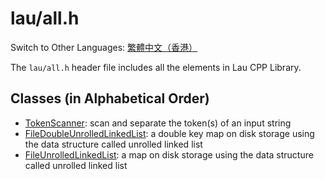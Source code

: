 # lau/all.h

Switch to Other Languages: [繁體中文（香港）](all_zh.md)

The `lau/all.h` header file includes all the elements in Lau CPP Library.

## Classes (in Alphabetical Order)
- [TokenScanner](token_scanner_en.md): scan and separate the token(s) of an
  input string
- [FileDoubleUnrolledLinkedList](file_double_unrolled_linked_list_en.md):
  a double key map on disk storage using the data structure called unrolled
  linked list
- [FileUnrolledLinkedList](file_unrolled_linked_list_en.md):
  a map on disk storage using the data structure called unrolled linked list
